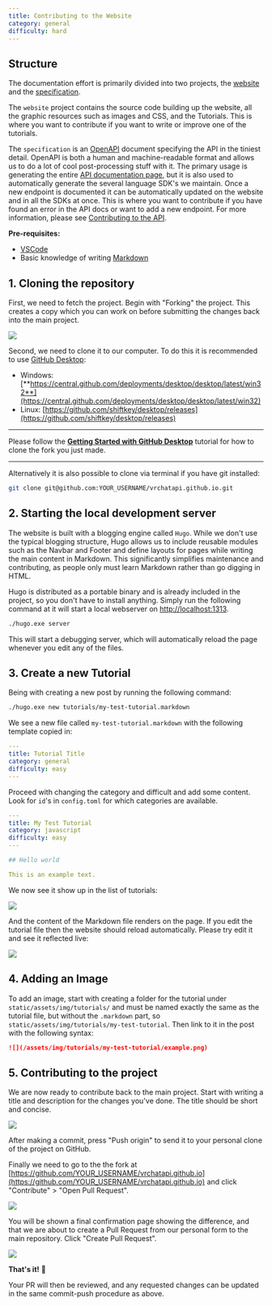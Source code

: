 ```yaml
---
title: Contributing to the Website
category: general
difficulty: hard
---
```


## Structure

The documentation effort is primarily divided into two projects, the [website](https://github.com/vrchatapi/vrchatapi.github.io) and the [specification](https://github.com/vrchatapi/specification).

The `website` project contains the source code building up the website, all the graphic resources such as images and CSS, and the Tutorials. This is where you want to contribute if you want to write or improve one of the tutorials.

The `specification` is an [OpenAPI](https://swagger.io/docs/specification/about/) document specifying the API in the tiniest detail. OpenAPI is both a human and machine-readable format and allows us to do a lot of cool post-processing stuff with it. The primary usage is generating the entire [API documentation page](/docs/api/), but it is also used to automatically generate the several language SDK's we maintain. Once a new endpoint is documented it can be automatically updated on the website and in all the SDKs at once. This is where you want to contribute if you have found an error in the API docs or want to add a new endpoint. For more information, please see [Contributing to the API](/tutorials/contribute-api).

**Pre-requisites:**
* [VSCode](https://code.visualstudio.com/)
* Basic knowledge of writing [Markdown](https://www.markdownguide.org/basic-syntax/)

## 1. Cloning the repository

First, we need to fetch the project. Begin with "Forking" the project. This creates a copy which you can work on before submitting the changes back into the main project.

![](/assets/img/tutorials/contribute-website/fork.png)

Second, we need to clone it to our computer. To do this it is recommended to use [GitHub Desktop](https://desktop.github.com/):

* Windows: [**https://central.github.com/deployments/desktop/desktop/latest/win32**](https://central.github.com/deployments/desktop/desktop/latest/win32)
* Linux: [https://github.com/shiftkey/desktop/releases](https://github.com/shiftkey/desktop/releases)

---

Please follow the [**Getting Started with GitHub Desktop**](https://docs.github.com/en/desktop/installing-and-configuring-github-desktop/overview/getting-started-with-github-desktop) tutorial for how to clone the fork you just made.

---

Alternatively it is also possible to clone via terminal if you have git installed:

```bash
git clone git@github.com:YOUR_USERNAME/vrchatapi.github.io.git
```

## 2. Starting the local development server

The website is built with a blogging engine called `Hugo`. While we don't use the typical blogging structure, Hugo allows us to include reusable modules such as the Navbar and Footer and define layouts for pages while writing the main content in Markdown. This significantly simplifies maintenance and contributing, as people only must learn Markdown rather than go digging in HTML.

Hugo is distributed as a portable binary and is already included in the project, so you don't have to install anything. Simply run the following command at it will start a local webserver on [http://localhost:1313](http://localhost:1313).

```bash
./hugo.exe server
```

This will start a debugging server, which will automatically reload the page whenever you edit any of the files.

## 3. Create a new Tutorial

Being with creating a new post by running the following command:

```bash
./hugo.exe new tutorials/my-test-tutorial.markdown
```

We see a new file called `my-test-tutorial.markdown` with the following template copied in:

```yaml
---
title: Tutorial Title
category: general
difficulty: easy
---

```

Proceed with changing the category and difficult and add some content.
Look for `id`'s in `config.toml` for which categories are available.

```yaml
---
title: My Test Tutorial
category: javascript
difficulty: easy
---

## Hello world

This is an example text.
```

We now see it show up in the list of tutorials:

![](/assets/img/tutorials/contribute-website/shows_up_in_list.png)

And the content of the Markdown file renders on the page. If you edit the tutorial file then the website should reload automatically. Please try edit it and see it reflected live:

![](/assets/img/tutorials/contribute-website/tutorial_picture.png)

## 4. Adding an Image

To add an image, start with creating a folder for the tutorial under `static/assets/img/tutorials/` and must be named exactly the same as the tutorial file, but without the `.markdown` part, so `static/assets/img/tutorials/my-test-tutorial`. Then link to it in the post with the following syntax:

```markdown
![](/assets/img/tutorials/my-test-tutorial/example.png)
```

## 5. Contributing to the project

We are now ready to contribute back to the main project. Start with writing a title and description for the changes you've done. The title should be short and concise.

![](/assets/img/tutorials/contribute-website/commit.png)

After making a commit, press "Push origin" to send it to your personal clone of the project on GitHub.

Finally we need to go to the the fork at [https://github.com/YOUR_USERNAME/vrchatapi.github.io](https://github.com/YOUR_USERNAME/vrchatapi.github.io) and click "Contribute" > "Open Pull Request".

![](/assets/img/tutorials/contribute-website/contribute.png)

You will be shown a final confirmation page showing the difference, and that we are about to create a Pull Request from our personal form to the main repository. Click "Create Pull Request".

![](/assets/img/tutorials/contribute-website/create_pull_request.png)

**That's it!** 🎉

Your PR will then be reviewed, and any requested changes can be updated in the same commit-push procedure as above.